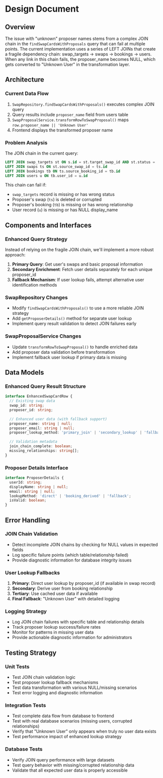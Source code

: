 # Design Document

## Overview

The issue with "unknown" proposer names stems from a complex JOIN chain in the `findSwapCardsWithProposals` query that can fail at multiple points. The current implementation uses a series of LEFT JOINs that create a fragile dependency chain: swap_targets → swaps → bookings → users. When any link in this chain fails, the proposer_name becomes NULL, which gets converted to "Unknown User" in the transformation layer.

## Architecture

### Current Data Flow
1. `SwapRepository.findSwapCardsWithProposals()` executes complex JOIN query
2. Query results include `proposer_name` field from users table
3. `SwapProposalService.transformRowToSwapProposal()` maps `row.proposer_name || 'Unknown User'`
4. Frontend displays the transformed proposer name

### Problem Analysis
The JOIN chain in the current query:
```sql
LEFT JOIN swap_targets st ON s.id = st.target_swap_id AND st.status = 'active'
LEFT JOIN swaps ts ON st.source_swap_id = ts.id
LEFT JOIN bookings tb ON ts.source_booking_id = tb.id
LEFT JOIN users u ON tb.user_id = u.id
```

This chain can fail if:
- `swap_targets` record is missing or has wrong status
- Proposer's swap (`ts`) is deleted or corrupted
- Proposer's booking (`tb`) is missing or has wrong relationship
- User record (`u`) is missing or has NULL display_name

## Components and Interfaces

### Enhanced Query Strategy
Instead of relying on the fragile JOIN chain, we'll implement a more robust approach:

1. **Primary Query**: Get user's swaps and basic proposal information
2. **Secondary Enrichment**: Fetch user details separately for each unique proposer_id
3. **Fallback Mechanism**: If user lookup fails, attempt alternative user identification methods

### SwapRepository Changes
- Modify `findSwapCardsWithProposals()` to use a more reliable JOIN strategy
- Add `getProposerDetails()` method for separate user lookup
- Implement query result validation to detect JOIN failures early

### SwapProposalService Changes
- Update `transformRowToSwapProposal()` to handle enriched data
- Add proposer data validation before transformation
- Implement fallback user lookup if primary data is missing

## Data Models

### Enhanced Query Result Structure
```typescript
interface EnhancedSwapCardRow {
  // Existing swap data
  swap_id: string;
  proposer_id: string;
  
  // Enhanced user data (with fallback support)
  proposer_name: string | null;
  proposer_email: string | null;
  proposer_lookup_method: 'primary_join' | 'secondary_lookup' | 'fallback';
  
  // Validation metadata
  join_chain_complete: boolean;
  missing_relationships: string[];
}
```

### Proposer Details Interface
```typescript
interface ProposerDetails {
  userId: string;
  displayName: string | null;
  email: string | null;
  lookupMethod: 'direct' | 'booking_derived' | 'fallback';
  isValid: boolean;
}
```

## Error Handling

### JOIN Chain Validation
- Detect incomplete JOIN chains by checking for NULL values in expected fields
- Log specific failure points (which table/relationship failed)
- Provide diagnostic information for database integrity issues

### User Lookup Fallbacks
1. **Primary**: Direct user lookup by proposer_id (if available in swap record)
2. **Secondary**: Derive user from booking relationship
3. **Tertiary**: Use cached user data if available
4. **Final Fallback**: "Unknown User" with detailed logging

### Logging Strategy
- Log JOIN chain failures with specific table and relationship details
- Track proposer lookup success/failure rates
- Monitor for patterns in missing user data
- Provide actionable diagnostic information for administrators

## Testing Strategy

### Unit Tests
- Test JOIN chain validation logic
- Test proposer lookup fallback mechanisms
- Test data transformation with various NULL/missing scenarios
- Test error logging and diagnostic information

### Integration Tests
- Test complete data flow from database to frontend
- Test with real database scenarios (missing users, corrupted relationships)
- Verify that "Unknown User" only appears when truly no user data exists
- Test performance impact of enhanced lookup strategy

### Database Tests
- Verify JOIN query performance with large datasets
- Test query behavior with missing/corrupted relationship data
- Validate that all expected user data is properly accessible